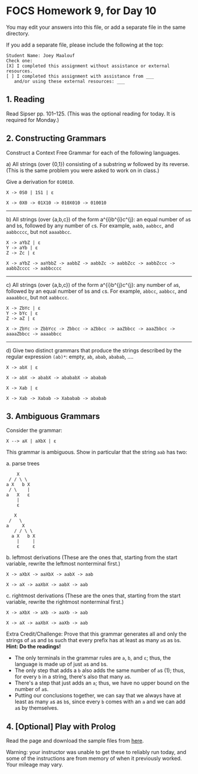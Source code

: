# FOCS Homework 9, for Day 10

You may edit your answers into this file, or add a separate file in the same directory.

If you add a separate file, please include the following at the top:

```
Student Name: Joey Maalouf
Check one:
[X] I completed this assignment without assistance or external resources.
[ ] I completed this assignment with assistance from ___
   and/or using these external resources: ___
```

## 1. Reading

Read Sipser pp. 101–125. (This was the optional reading for today. It is required for Monday.)


## 2. Constructing Grammars

Construct a Context Free Grammar for each of the following languages.

a) All strings (over {0,1}) consisting of a substring _w_ followed by its reverse. (This is the same problem you were asked to work on in class.)

Give a derivation for `010010`.

```
X -> 0S0 | 1S1 | ε
```

`X -> 0X0 -> 01X10 -> 010X010 -> 010010`

---

b) All strings (over {a,b,c}) of the form a^{i}b^{i}c^{j}: an equal number of `a`s and `b`s, followed by any number of `c`s. For example, `aabb`, `aabbcc`, and `aabbcccc`, but not `aaaabbcc`.

```
X -> aYbZ | ε
Y -> aYb | ε
Z -> Zc | ε
```

`X -> aYbZ -> aaYbbZ -> aabbZ -> aabbZc -> aabbZcc -> aabbZccc -> aabbZcccc -> aabbcccc`

---

c) All strings (over {a,b,c}) of the form a^{i}b^{j}c^{j}: any number of `a`s, followed by an equal number of `b`s and `c`s. For example, `abbcc`, `aabbcc`, and `aaaabbcc`, but not `aabbccc`.

```
X -> ZbYc | ε
Y -> bYc | ε
Z -> aZ | ε
```

`X -> ZbYc -> ZbbYcc -> Zbbcc -> aZbbcc -> aaZbbcc -> aaaZbbcc -> aaaaZbbcc -> aaaabbcc`

---

d) Give two distinct grammars that produce the strings described by the regular expression `(ab)*`: empty, `ab`, `abab`, `ababab`, ….

```
X -> abX | ε
```

`X -> abX -> ababX -> abababX -> ababab`

```
X -> Xab | ε
```

`X -> Xab -> Xabab -> Xababab -> ababab`


## 3. Ambiguous Grammars

Consider the grammar:

    X --> aX | aXbX | ε 

This grammar is ambiguous. Show in particular that the string `aab` has
two:

a. parse trees

```
    X
 / / \ \
a X   b X
 / \    |
a   X   ε
    |
    ε
```

```
   X
 /   \
a     X
   / / \ \
  a X   b X
    |     |
    ε     ε
```

b. leftmost derivations (These are the ones that, starting from the start variable, rewrite the leftmost nonterminal first.)

`X -> aXbX -> aaXbX -> aabX -> aab`

`X -> aX -> aaXbX -> aabX -> aab`

c. rightmost derivations (These are the ones that, starting from the start variable, rewrite the rightmost nonterminal first.)

`X -> aXbX -> aXb -> aaXb -> aab`

`X -> aX -> aaXbX -> aaXb -> aab`

Extra Credit/Challenge: Prove that this grammar generates all and only the strings of `a`s and `b`s such that every prefix has at least as many `a`s as `b`s. **Hint: Do the readings!**

- The only terminals in the grammar rules are `a`, `b`, and `ε`; thus, the language is made up of just `a`s and `b`s.
- The only step that adds a `b` also adds the same number of `a`s (1); thus, for every `b` in a string, there's also that many `a`s.
- There's a step that just adds an `a`; thus, we have no upper bound on the number of `a`s.
- Putting our conclusions together, we can say that we always have at least as many `a`s as `b`s, since every `b` comes with an `a` and we can add `a`s by themselves.


## 4. [Optional] Play with Prolog

Read the page and download the sample files from [here](https://sites.google.com/site/focs16fall/prolog).

Warning: your instructor was unable to get these to reliably run today, and some of the instructions are from memory of when it previously worked. Your mileage may vary.
